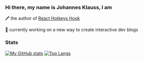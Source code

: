 ### Hi there, my name is Johannes Klauss, I am

🖊️  the author of [React Hotkeys Hook](https://johannesklauss.github.io/react-hotkeys-hook/)

🔭  currently working on a new way to create interactive dev blogs

### Stats

[![My GitHub stats](https://github-readme-stats.vercel.app/api?username=johannesklauss&count_private=true&show_icons=true&include_all_commits=true&theme=synthwave)](https://github.com/anuraghazra/github-readme-stats)
[![Top Langs](https://github-readme-stats.vercel.app/api/top-langs/?username=johannesklauss&layout=compact&theme=synthwave)](https://github.com/anuraghazra/github-readme-stats)
